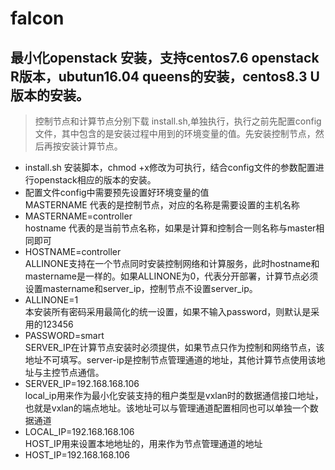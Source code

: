 # falcon
## 最小化openstack 安装，支持centos7.6 openstack R版本，ubutun16.04 queens的安装，centos8.3 U版本的安装。
>控制节点和计算节点分别下载 install.sh,单独执行，执行之前先配置config文件，其中包含的是安装过程中用到的环境变量的值。先安装控制节点，然后再按安装计算节点。
* install.sh 安装脚本，chmod +x修改为可执行，结合config文件的参数配置进行openstack相应的版本的安装。
* 配置文件config中需要预先设置好环境变量的值    
MASTERNAME 代表的是控制节点，对应的名称是需要设置的主机名称  
* MASTERNAME=controller  
hostname 代表的是当前节点名称，如果是计算和控制合一则名称与master相同即可
* HOSTNAME=controller  
ALLINONE支持在一个节点同时安装控制网络和计算服务，此时hostname和mastername是一样的。如果ALLINONE为0，代表分开部署，计算节点必须设置mastername和server_ip，控制节点不设置server_ip。
* ALLINONE=1  
本安装所有密码采用最简化的统一设置，如果不输入password，则默认是采用的123456
* PASSWORD=smart  
SERVER_IP在计算节点安装时必须提供，如果节点只作为控制和网络节点，该地址不可填写。server-ip是控制节点管理通道的地址，其他计算节点使用该地址与主控节点通信。
* SERVER_IP=192.168.168.106  
local_ip用来作为最小化安装支持的租户类型是vxlan时的数据通信接口地址，也就是vxlan的端点地址。该地址可以与管理通道配置相同也可以单独一个数据通道
* LOCAL_IP=192.168.168.106  
HOST_IP用来设置本地地址的，用来作为节点管理通道的地址
* HOST_IP=192.168.168.106
